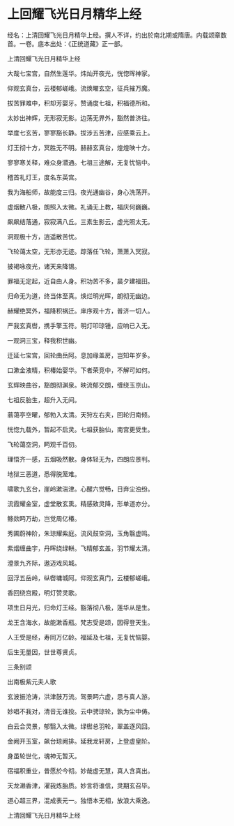 # 上回耀飞光日月精华上经

经名：上清回耀飞光日月精华上经。撰人不详，约出於南北期或隋唐。内载颂章数首。一卷。底本出处：《正统道藏》正一部。

上清回耀飞光日月精华上经

大哉七宝宫，自然生莲华。炜灿开夜光，恍惚晖神家。

仰观玄真台，云楼郁嵯峨。流焕曜玄空，征兵摧万魔。

拔苦罪难中，积却芳婴牙。赞诵度七祖，积福德所和。

太妙出神辉，无形寂无影。边荡无界外，豁然普济往。

举度七玄苦，寥寥豁长静。拔涉五苦津，应感乘云上。

灯王彻十方，冥胜无不明。赫赫玄真台，煌煌映十方。

寥寥寒关释，难众身潜通。七祖三途解，无复忧恼中。

稽首礼灯王，度名东英宫。

我为海船师，故能度三归。夜光通幽谷，身心洗荡开。

虚烟散八极，朗照入太微。礼诵无上教，福庆何巍巍。

飙飙结落通，寂寂满八丘。三素生影云，虚光照太无。

洞观极十方，逍遥散苦忧。

飞轮蔼太空，无形亦无迹。踪落任飞轮，萧萧入冥寂。

披褐咏夜光，诸天来降锡。

罪福无定起，近自由人身。积功苦不多，晨夕建福田。

归命无为道，终当体至真。焕烂明光晖，朗彻无幽边。

赫耀绝冥外，福降积祸迁。庠序观十方，普济一切人。

严我玄真辔，携手擎玉符。明灯叩琼锺，应响已入无。

一观洞三宝，释我积世幽。

迁延七宝宫，回轮曲岳阿。息加缘盖房，岂知年岁多。

口漱金液精，积椿始婴华。下者荣竞中，不解可如何。

玄辉映曲谷，豁朗彻渊泉。映流郁交朗，缠绕玉京山。

七祖反胎生，超升入无间。

蓊蔼亭空曜，郁勃入太清。天狩左右夹，回轮归南倾。

恍惚九载外，暂起不启灵。七祖获胎仙，南宫更受生。

飞轮蔼空洞，眄观千百仞。

理悟齐一感，五烟吸然散。身体轻无为，四朗应景判。

地狱三恶道，悉得脱笼难。

啸歌九玄台，崖岭漱湍津。心醒六觉畅，日弃尘浊纷。

流霞耀金室，虚堂散玄熏。精感致灵降，形单道亦分。

鲦欻眄万劫，岂觉周亿椿。

秀圃蔚神阶，朱琼耀紫庭。流风鼓空洞，玉角翳虚鸣。

紫烟缠曲宇，丹晖绕绿軿。飞精郁玄盖，羽节耀太清。

澄景九齐际，遨迈戏风城。

回浮五岳岭，纵辔墉城阿。仰观玄真门，云楼郁嵯峨。

香回绕宫殿，明灯赞灵歌。

项生日月光，归命灯王经。豁落彻八极，莲华从是生。

龙王含海水，故能漱香瓶。梵志受是颂，因得登天生。

人王受是经，寿同万亿龄。福延及七祖，无复忧恼婴。

后生无量因，世世尊贤贞。

三条别颂

出南极紫元夫人歌

玄波振沧涛，洪津鼓万流。驾景眄六虚，思与真人游。

妙唱不我对，清音无谁投。云中骋琼轮，孰为尘中俦。

白云合灵景，郁翳入太微。绿辔总羽轮，翠盖逐风回。

金阙开玉室，飙台琼阙排。延我龙轩房，上登虚皇阶。

身虽轮世化，魂神无暂灭。

宿福积重业，昔愿於今彻。妙哉虚无慧，真人含真出。

天龙濑香津，濯我炼胎质。妙言将谁信，灵期玄召毕。

道心超三界，混成表元一。独悟本无相，放浪大乘逸。

上清回耀飞光日月精华上经
